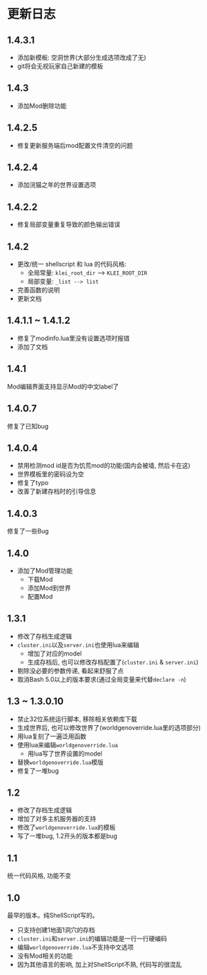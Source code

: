 # 更新日志

## 1.4.3.1

- 添加新模板: 空洞世界(大部分生成选项改成了无)
- git将会无视玩家自己新建的模板

## 1.4.3

- 添加Mod删除功能

## 1.4.2.5

- 修复更新服务端后mod配置文件清空的问题

## 1.4.2.4

- 添加浣猫之年的世界设置选项

## 1.4.2.2

- 修复局部变量重复导致的颜色输出错误

## 1.4.2

- 更改/统一 shellscript 和 lua 的代码风格:
    - 全局常量: `klei_root_dir` --> `KLEI_ROOT_DIR`
    - 局部变量: `_list --> list`
- 完善函数的说明
- 更新文档

## 1.4.1.1 ~ 1.4.1.2

- 修复了modinfo.lua里没有设置选项时报错
- 添加了文档

## 1.4.1

Mod编辑界面支持显示Mod的中文label了

## 1.4.0.7

修复了已知bug

## 1.4.0.4

- 禁用检测mod id是否为饥荒mod的功能(国内会被墙, 然后卡在这)
- 世界模板里的密码设为空
- 修复了typo
- 改善了新建存档时的引导信息

## 1.4.0.3

修复了一些Bug

## 1.4.0

- 添加了Mod管理功能
    - 下载Mod
    - 添加Mod到世界
    - 配置Mod

## 1.3.1

- 修改了存档生成逻辑
- `cluster.ini`以及`server.ini`也使用lua来编辑
    - 增加了对应的model
    - 生成存档后, 也可以修改存档配置了(`cluster.ini` & `server.ini`)
- 剔除没必要的参数传递, 看起来舒服了点
- 取消Bash 5.0以上的版本要求(通过全局变量来代替`declare -n`)

## 1.3 ~ 1.3.0.10

- 禁止32位系统运行脚本, 移除相关依赖库下载
- 生成世界后, 也可以修改世界了(worldgenoverride.lua里的选项部分)
- 用lua复刻了一遍泛用函数
- 使用lua来编辑`worldgenoverride.lua`
    - 用lua写了世界设置的model
- 替换`worldgenoverride.lua`模版
- 修复了一堆bug

## 1.2

- 修改了存档生成逻辑
- 增加了对多主机服务器的支持
- 修改了`worldgenoverride.lua`的模板
- 写了一堆bug, 1.2开头的版本都是bug

## 1.1

统一代码风格, 功能不变

## 1.0

最早的版本。纯ShellScript写的。
- 只支持创建1地面1洞穴的存档
- `cluster.ini`和`server.ini`的编辑功能是一行一行硬编码
- 编辑`worldgenoverride.lua`不支持中文选项
- 没有Mod相关的功能
- 因为其他语言的影响, 加上对ShellScript不熟, 代码写的很混乱
